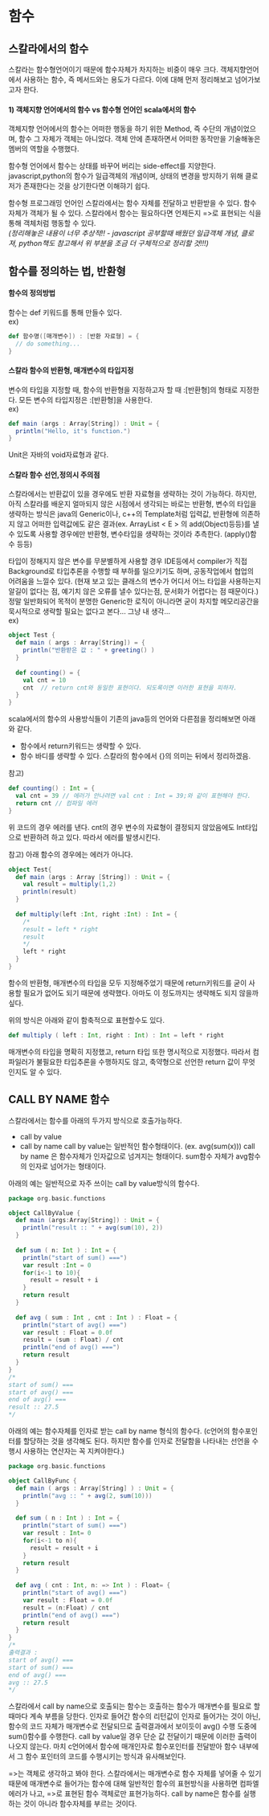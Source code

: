 # 함수
## 스칼라에서의 함수  
스칼라는 함수형언어이기 때문에 함수자체가 차지하는 비중이 매우 크다. 객체지향언어에서 사용하는 함수, 즉 메서드와는 용도가 다르다. 이에 대해 먼저 정리해보고 넘어가보고자 한다.  
#### 1) 객체지향 언어에서의 함수 vs 함수형 언어인 scala에서의 함수
객체지향 언어에서의 함수는 어떠한 행동을 하기 위한 Method, 즉 수단의 개념이었으며, 함수 그 자체가 객체는 아니었다. 객체 안에 존재하면서 어떠한 동작만을 기술해놓은 멤버의 역할을 수행했다.  
  
함수형 언어에서 함수는 상태를 바꾸어 버리는 side-effect를 지양한다. javascript,python의 함수가 일급객체의 개념이며, 상태의 변경을 방지하기 위해 클로저가 존재한다는 것을 상기한다면 이해햐기 쉽다.  
  
함수형 프로그래밍 언어인 스칼라에서는 함수 자체를 전달하고 반환받을 수 있다. 함수 자체가 객체가 될 수 있다. 스칼라에서 함수는 필요하다면 언제든지 =>로 표현되는 식을 통해 객체처럼 행동할 수 있다.  
*(정리해놓은 내용이 너무 추상적!! - javascript 공부할때 배웠던 일급객체 개념, 클로져, python책도 참고해서 위 부분을 조금 더 구체적으로 정리할 것!!!)*  

## 함수를 정의하는 법, 반환형
#### 함수의 정의방법
함수는 def 키워드를 통해 만들수 있다.  
ex)
```scala
def 함수명([매개변수]) : [반환 자료형] = {
  // do something...
}
```

#### 스칼라 함수의 반환형, 매개변수의 타입지정  
변수의 타입을 지정할 때, 함수의 반환형을 지정하고자 할 때 :[반환형]의 형태로 지정한다. 모든 변수의 타입지정은 :[반환형]을 사용한다.  
ex)
```scala
def main (args : Array[String]) : Unit = {
  println("Hello, it's function.")
}
```
Unit은 자바의 void자료형과 같다.  
  
#### 스칼라 함수 선언,정의시 주의점
스칼라에서는 반환값이 있을 경우에도 반환 자료형을 생략하는 것이 가능하다. 하지만, 아직 스칼라를 배운지 얼마되지 않은 시점에서 생각되는 바로는 반환형, 변수의 타입을 생략하는 방식은 java의 Generic이나, c++의 Template처럼 입력값, 반환형에 의존하지 않고 어떠한 입력값에도 같은 결과(ex. ArrayList < E > 의 add(Object)등등)를 낼 수 있도록 사용할 경우에만 반환형, 변수타입을 생략하는 것이라 추측한다. (apply()함수 등등)  
  
타입이 정해지지 않은 변수를 무분별하게 사용할 경우 IDE등에서 compiler가 직접 Background로 타입추론을 수행할 때 부하를 일으키기도 하며, 공동작업에서 협업의 어려움을 느낄수 있다. (현재 보고 있는 클래스의 변수가 어디서 어느 타입을 사용하는지 알길이 없다는 점, 예기치 않은 오류를 낼수 있다는점, 문서화가 어렵다는 점 때문이다.) 정말 일반화되어 목적이 분명한 Generic한 로직이 아니라면 굳이 차지할 메모리공간을 묵시적으로 생략할 필요는 없다고 본다... 그냥 내 생각...  
ex)
```scala
object Test {
  def main ( args : Array[String]) = {
    println("반환받은 값 : " + greeting() )
  }
  
  def counting() = {
    val cnt = 10
    cnt  // return cnt와 동일한 표현이다. 되도록이면 이러한 표현을 피하자.
  }
}
```
scala에서의 함수의 사용방식들이 기존의 java등의 언어와 다른점을 정리해보면 아래와 같다.
 * 함수에서 return키워드는 생략할 수 있다.  
 * 함수 바디를 생략할 수 있다. 스칼라의 함수에서 {}의 의미는 뒤에서 정리하겠음.  

참고)
```scala
def counting() : Int = {
  val cnt = 39 // 에러가 안나려면 val cnt : Int = 39;와 같이 표현해야 한다.
  return cnt // 컴파일 에러
}
```
위 코드의 경우 에러를 낸다. cnt의 경우 변수의 자료형이 결정되지 않았음에도 Int타입으로 반환하려 하고 있다. 따라서 에러를 발생시킨다.  

참고)
아래 함수의 경우에는 에러가 아니다.
```scala
object Test{
  def main (args : Array [String]) : Unit = {
    val result = multiply(1,2)
    println(result)
  }
  
  def multiply(left :Int, right :Int) : Int = {
    /*
    result = left * right
    result
    */
    left * right
  }
}
```
함수의 반환형, 매개변수의 타입을 모두 지정해주었기 때문에 return키워드를 굳이 사용할 필요가 없어도 되기 때문에 생략했다. 아마도 이 정도까지는 생략해도 되지 않을까 싶다.  

위의 방식은 아래와 같이 함축적으로 표현할수도 있다.  
```scala
def multiply ( left : Int, right : Int) : Int = left * right
```
매개변수의 타입을 명확히 지정했고, return 타입 또한 명시적으로 지정했다. 따라서 컴파일러가 불필요한 타입추론을 수행하지도 않고, 축약형으로 선언한 return 값이 무엇인지도 알 수 있다.  
  
## CALL BY NAME 함수  
스칼라에서는 함수를 아래의 두가지 방식으로 호출가능하다.
 * call by value
 * call by name
call by value는 일반적인 함수형태이다. (ex. avg(sum(x)))
call by name 은 함수자체가 인자값으로 넘겨지는 형태이다. sum함수 자체가 avg함수의 인자로 넘어가는 형태이다.

아래의 예는 일반적으로 자주 쓰이는 call by value방식의 함수다.
```scala
package org.basic.functions

object CallByValue {
  def main (args:Array[String]) : Unit = {
    println("result :: " + avg(sum(10), 2))
  }
  
  def sum ( n: Int ) : Int = {
    println("start of sum() ===")
    var result :Int = 0
    for(i<-1 to 10){
      result = result + i
    }
    return result
  }
  
  def avg ( sum : Int , cnt : Int ) : Float = {
    println("start of avg() ===")
    var result : Float = 0.0f
    result = (sum : Float) / cnt
    println("end of avg() ===")
    return result
  }
}
/*
start of sum() ===
start of avg() ===
end of avg() ===
result :: 27.5
*/
```

아래의 예는 함수자체를 인자로 받는 call by name 형식의 함수다. (c언어의 함수포인터를 할당하는 것을 생각해도 된다. 하지만 함수를 인자로 전달함을 나타내는 선언을 수행시 사용하는 연산자는 꼭 지켜야한다.)
```scala
package org.basic.functions

object CallByFunc {
  def main ( args : Array[String] ) : Unit = {
    println("avg :: " + avg(2, sum(10)))
  }
  
  def sum ( n : Int ) : Int = {
    println("start of sum() ===")
    var result : Int= 0
    for(i<-1 to n){
      result = result + i
    }
    return result
  }
  
  def avg ( cnt : Int, n: => Int ) : Float= {
    println("start of avg() ===")
    var result : Float = 0.0f
    result = (n:Float) / cnt
    println("end of avg() ===")
    return result
  }
}
/*
출력결과 :
start of avg() ===
start of sum() ===
end of avg() ===
avg :: 27.5
*/
```

스칼라에서 call by name으로 호출되는 함수는 호출하는 함수가 매개변수를 필요로 할때마다 계속 부름을 당한다. 인자로 들어간 함수의 리턴값이 인자로 들어가는 것이 아닌, 함수의 코드 자체가 매개변수로 전달되므로 출력결과에서 보이듯이 avg() 수행 도중에 sum()함수를 수행한다. call by value일 경우 단순 값 전달이기 때문에 이러한 출력이 나오지 않는다. 마치 c언어에서 함수에 매개인자로 함수포인터를 전달받아 함수 내부에서 그 함수 포인터의 코드를 수행시키는 방식과 유사해보인다.  

=>는 객체로 생각하고 봐야 한다. 스칼라에서는 매개변수로 함수 자체를 넣어줄 수 있기 때문에 매개변수로 들어가는 함수에 대해 일반적인 함수의 표현방식을 사용하면 컴파엘에러가 나고, =>로 표현된 함수 객체로만 표현가능하다. call by name은 함수를 실행하는 것이 아니라 함수자체를 부르는 것이다.  
